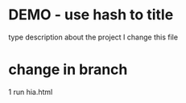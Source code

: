 # DEMO - use hash to title

type description about the project
I change this file

# change in branch
1 run hia.html
